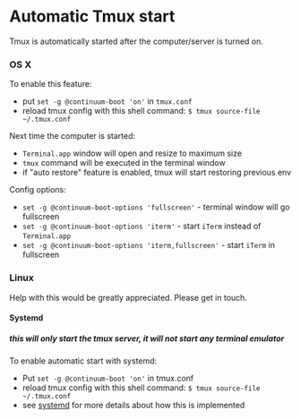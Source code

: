 # Automatic Tmux start

Tmux is automatically started after the computer/server is turned on.

### OS X

To enable this feature:
- put `set -g @continuum-boot 'on'` in `tmux.conf`
- reload tmux config with this shell command: `$ tmux source-file ~/.tmux.conf`

Next time the computer is started:
- `Terminal.app` window will open and resize to maximum size
- `tmux` command will be executed in the terminal window
- if "auto restore" feature is enabled, tmux will start restoring previous env

Config options:
- `set -g @continuum-boot-options 'fullscreen'` - terminal window
  will go fullscreen
- `set -g @continuum-boot-options 'iterm'` - start `iTerm` instead
  of `Terminal.app`
- `set -g @continuum-boot-options 'iterm,fullscreen'` - start `iTerm`
  in fullscreen

### Linux

Help with this would be greatly appreciated. Please get in touch.

#### Systemd

##### this will only start the tmux server, it will *not* start any terminal emulator

To enable automatic start with systemd:
- Put `set -g @continuum-boot 'on'` in tmux.conf
- reload tmux config with this shell command: `$ tmux source-file ~/.tmux.conf`
- see [systemd](./systemd_details.md) for more details about how this is implemented
